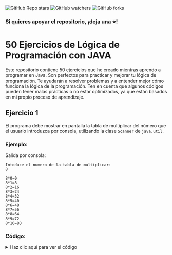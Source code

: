 ![GitHub Repo stars](https://img.shields.io/github/stars/felixmk0/Logica-de-Programacion-JAVA)
![GitHub watchers](https://img.shields.io/github/watchers/felixmk0/Logica-de-Programacion-JAVA)
![GitHub forks](https://img.shields.io/github/forks/felixmk0/Logica-de-Programacion-JAVA)
### Si quieres apoyar el repositorio, ¡deja una ⭐!

# 50 Ejercicios de Lógica de Programación con JAVA

Este repositorio contiene 50 ejercicios que he creado mientras aprendo a programar en Java. Son perfectos para practicar y mejorar tu lógica de programación. Te ayudarán a resolver problemas y a entender mejor cómo funciona la lógica de la programación.
Ten en cuenta que algunos códigos pueden tener malas prácticas o no estar optimizados, ya que están basados en mi propio proceso de aprendizaje. 


## Ejercicio 1
El programa debe mostrar en pantalla la tabla de multiplicar del número que el usuario introduzca por consola, utilizando la clase ```Scanner``` de ```java.util```.

### Ejemplo:
Salida por consola:
```
Intoduce el numero de la tabla de multiplicar:
8

8*0=0
8*1=8
8*2=16
8*3=24
8*4=32
8*5=40
8*6=48
8*7=56
8*8=64
8*9=72
8*10=80
```

### Código:

<details>
  <summary>Haz clic aquí para ver el código</summary>

```java
import java.util.Scanner;

public class Exercise1 {
    public static void main(String[] args) {
        Scanner scanner = new Scanner(System.in);
        System.out.println("Intoduce el numero de la tabla de multiplicar:");
        int numTabla = scanner.nextInt();
        if (numTabla <= 0) {
            System.out.println("ERROR: Debes introducir un numero mayor que 0!!");
            return;
        }

        for (int i = numTabla; i == numTabla; i++) {
            for (int j = 0; j <= 10; j++) {
                System.out.println(i + "*" + j + "=" + i * j);
            }
        }
    }
}
```
